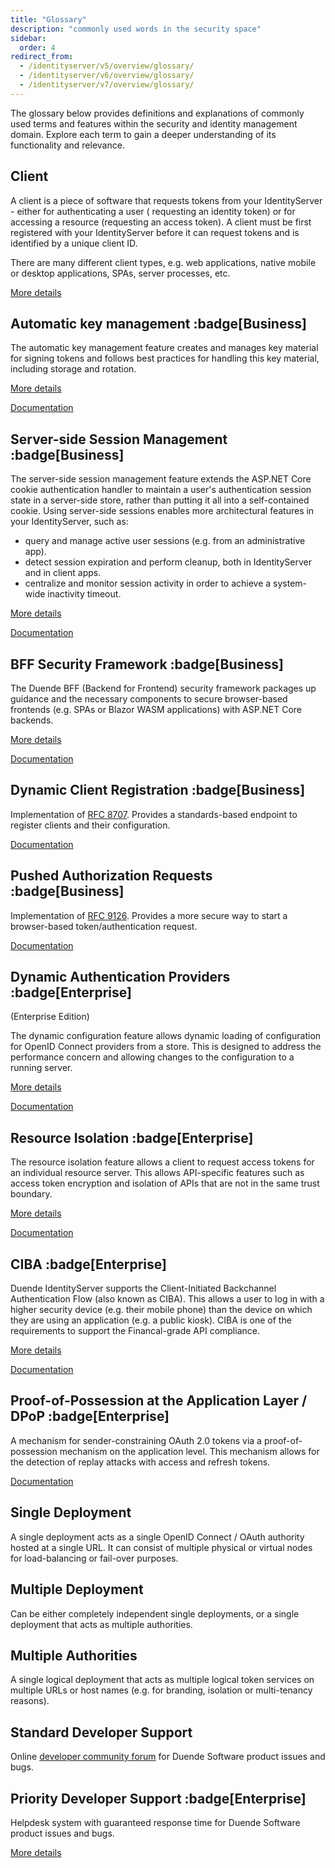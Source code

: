 ```yaml
---
title: "Glossary"
description: "commonly used words in the security space"
sidebar:
  order: 4
redirect_from: 
  - /identityserver/v5/overview/glossary/
  - /identityserver/v6/overview/glossary/
  - /identityserver/v7/overview/glossary/
---
```


The glossary below provides definitions and explanations of commonly used terms and features within the security and
identity management domain. Explore each term to gain a deeper understanding of its functionality and relevance.

## Client

A client is a piece of software that requests tokens from your IdentityServer - either for authenticating a user (
requesting an identity token) or for accessing a resource (requesting an access token). A client must be first
registered with your IdentityServer before it can request tokens and is identified by a unique client ID.

There are many different client types, e.g. web applications, native mobile or desktop applications, SPAs, server
processes, etc.

[More details](/identityserver/fundamentals/clients)

## Automatic key management :badge[Business]

The automatic key management feature creates and manages key material for signing tokens and follows best practices for
handling this key material, including storage and rotation.

[More details](https://blog.duendesoftware.com/posts/20201028_key_management/)

[Documentation](/identityserver/fundamentals/key-management/#automatic-key-management)

## Server-side Session Management :badge[Business]

The server-side session management feature extends the ASP.NET Core cookie authentication handler to maintain a user's
authentication session state in a server-side store, rather than putting it all into a self-contained cookie. Using
server-side sessions enables more architectural features in your IdentityServer, such as:

* query and manage active user sessions (e.g. from an administrative app).
* detect session expiration and perform cleanup, both in IdentityServer and in client apps.
* centralize and monitor session activity in order to achieve a system-wide inactivity timeout.

[More details](https://blog.duendesoftware.com/posts/20220406_session_management/)

[Documentation](/identityserver/ui/server-side-sessions/)

## BFF Security Framework :badge[Business]

The Duende BFF (Backend for Frontend) security framework packages up guidance and the necessary components to secure
browser-based frontends (e.g. SPAs or Blazor WASM applications) with ASP.NET Core backends.

[More details](https://blog.duendesoftware.com/posts/20210326_bff/)

[Documentation](/bff/)

## Dynamic Client Registration :badge[Business]

Implementation of [RFC 8707](https://tools.ietf.org/html/rfc8707). Provides a standards-based endpoint to register
clients and their configuration.

[Documentation](/identityserver/configuration)

## Pushed Authorization Requests :badge[Business]

Implementation of [RFC 9126](https://www.rfc-editor.org/rfc/rfc9126.html). Provides a more secure way to start a
browser-based token/authentication request.

[Documentation](/identityserver/tokens/par)

## Dynamic Authentication Providers :badge[Enterprise]

(Enterprise Edition)

The dynamic configuration feature allows dynamic loading of configuration for OpenID Connect providers from a store.
This is designed to address the performance concern and allowing changes to the configuration to a running server.

[More details](https://blog.duendesoftware.com/posts/20210517_dynamic_providers/)

[Documentation](/identityserver/ui/login/dynamicproviders)

## Resource Isolation :badge[Enterprise]

The resource isolation feature allows a client to request access tokens for an individual resource server.
This allows API-specific features such as access token encryption and isolation of APIs that are not in the same trust
boundary.

[More details](https://blog.duendesoftware.com/posts/20201230_resource_isolation/)

[Documentation](/identityserver/fundamentals/resources/isolation)

## CIBA :badge[Enterprise]

Duende IdentityServer supports the Client-Initiated Backchannel Authentication Flow (also known as CIBA).
This allows a user to log in with a higher security device (e.g. their mobile phone) than the device on which they are
using an application (e.g. a public kiosk).
CIBA is one of the requirements to support the Financal-grade API compliance.

[More details](https://blog.duendesoftware.com/posts/20220107_ciba/)

[Documentation](/identityserver/ui/ciba)

## Proof-of-Possession at the Application Layer / DPoP :badge[Enterprise]

A mechanism for sender-constraining OAuth 2.0 tokens via a proof-of-possession mechanism on the application level. This
mechanism allows for the detection of replay attacks with access and refresh tokens.

[Documentation](/identityserver/tokens/pop)

## Single Deployment

A single deployment acts as a single OpenID Connect / OAuth authority hosted at a single URL. It can consist of multiple
physical or virtual nodes for load-balancing or fail-over purposes.

## Multiple Deployment

Can be either completely independent single deployments, or a single deployment that acts as multiple authorities.

## Multiple Authorities

A single logical deployment that acts as multiple logical token services on multiple URLs or host names (e.g. for
branding, isolation or multi-tenancy reasons).

## Standard Developer Support

Online [developer community forum](https://github.com/DuendeSoftware/community/discussions) for Duende Software product
issues and bugs.

## Priority Developer Support :badge[Enterprise]

Helpdesk system with guaranteed response time for Duende Software product issues and bugs.

[More details](https://duendesoftware.com/license/PrioritySupportLicense.pdf)
